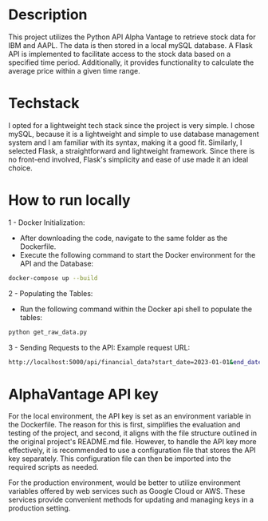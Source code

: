# Description
This project utilizes the Python API Alpha Vantage to retrieve stock data for IBM and AAPL. The data is then stored in a local mySQL database. A Flask API is implemented to facilitate access to the stock data based on a specified time period. Additionally, it provides functionality to calculate the average price within a given time range.

# Techstack
I opted for a lightweight tech stack since the project is very simple. I chose mySQL, because it is a lightweight and simple to use database management system and I am familiar with its syntax, making it a good fit. Similarly, I selected Flask, a straightforward and lightweight framework. Since there is no front-end involved, Flask's simplicity and ease of use made it an ideal choice.

# How to run locally
1 - Docker Initialization:
- After downloading the code, navigate to the same folder as the Dockerfile.
- Execute the following command to start the Docker environment for the API and the Database:
```sh
docker-compose up --build
```

2 - Populating the Tables:
- Run the following command within the Docker api shell to populate the tables:
```sh
python get_raw_data.py
```
3 - Sending Requests to the API:
Example request URL:
```sh
http://localhost:5000/api/financial_data?start_date=2023-01-01&end_date=2023-02-24&symbol=IBM&limit=5&page=1
```

# AlphaVantage API key
For the local environment, the API key is set as an environment variable in the Dockerfile. The reason for this is first, simplifies the evaluation and testing of the project, and second, it aligns with the file structure outlined in the original project's README.md file. However, to handle the API key more effectively, it is recommended to use a configuration file that stores the API key separately. This configuration file can then be imported into the required scripts as needed.

For the production environment, would be better to utilize environment variables offered by web services such as Google Cloud or AWS. These services provide convenient methods for updating and managing keys in a production setting.
